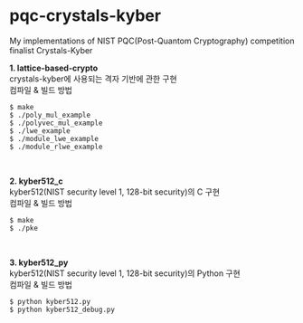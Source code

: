 # pqc-crystals-kyber
My implementations of NIST PQC(Post-Quantom Cryptography) competition finalist Crystals-Kyber

**1. lattice-based-crypto** <br>
crystals-kyber에 사용되는 격자 기반에 관한 구현 <br>
컴파일 & 빌드 방법 <br>
```
$ make
$ ./poly_mul_example
$ ./polyvec_mul_example
$ ./lwe_example
$ ./module_lwe_example
$ ./module_rlwe_example
```
<br>

**2. kyber512_c** <br>
kyber512(NIST security level 1, 128-bit security)의 C 구현 <br>
컴파일 & 빌드 방법 <br>
```
$ make
$ ./pke
```
<br>

**3. kyber512_py** <br>
kyber512(NIST security level 1, 128-bit security)의 Python 구현 <br>
컴파일 & 빌드 방법 <br>
```
$ python kyber512.py
$ python kyber512_debug.py
```
